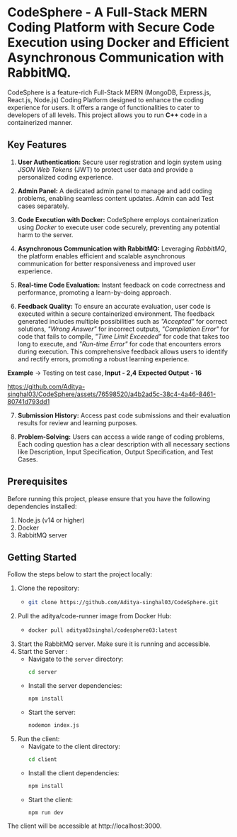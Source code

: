 # CodeSphere - A Full-Stack MERN Coding Platform with Secure Code Execution using Docker and Efficient Asynchronous Communication with RabbitMQ.
CodeSphere is a feature-rich Full-Stack MERN (MongoDB, Express.js, React.js, Node.js) Coding Platform designed to enhance the coding experience for users. It offers a range of functionalities to cater to developers of all levels. This project allows you to run **C++** code in a containerized manner.

## Key Features

1. **User Authentication:** Secure user registration and login system using *JSON Web Tokens* (JWT) to protect user data and provide a personalized coding experience.

2. **Admin Panel:** A dedicated admin panel to manage and add coding problems, enabling seamless content updates. Admin can add Test cases separately.

3. **Code Execution with Docker:** CodeSphere employs containerization using *Docker* to execute user code securely, preventing any potential harm to the server.

4. **Asynchronous Communication with RabbitMQ:** Leveraging *RabbitMQ*, the platform enables efficient and scalable asynchronous communication for better responsiveness and improved user experience.
   
5. **Real-time Code Evaluation:** Instant feedback on code correctness and performance, promoting a learn-by-doing approach.

6. **Feedback Quality:** To ensure an accurate evaluation, user code is executed within a secure containerized environment. The feedback generated includes multiple possibilities such as *"Accepted"* for correct solutions, *"Wrong Answer"* for incorrect outputs, *"Compilation Error"* for code that fails to compile, *"Time Limit Exceeded"* for code that takes too long to execute, and *"Run-time Error"* for code that encounters errors during execution. This comprehensive feedback allows users to identify and rectify errors, promoting a robust learning experience.

**Example** -> Testing on test case, **Input - 2,4**  **Expected Output - 16**

https://github.com/Aditya-singhal03/CodeSphere/assets/76598520/a4b2ad5c-38c4-4a46-8461-80741d793dd1

7. **Submission History:** Access past code submissions and their evaluation results for review and learning purposes.

8. **Problem-Solving:** Users can access a wide range of coding problems, Each coding question has a clear description with all necessary sections like Description, Input Specification, Output Specification, and Test Cases.

## Prerequisites

Before running this project, please ensure that you have the following dependencies installed:
   1. Node.js (v14 or higher)
   2. Docker
   3. RabbitMQ server

## Getting Started

Follow the steps below to start the project locally:
   1. Clone the repository:
      - ```bash
        git clone https://github.com/Aditya-singhal03/CodeSphere.git
   2. Pull the aditya/code-runner image from Docker Hub:
      - ```bash
        docker pull aditya03singhal/codesphere03:latest
   3. Start the RabbitMQ server. Make sure it is running and accessible.
   4. Start the Server :
      - Navigate to the `server` directory:
        ```bash
        cd server
      - Install the server dependencies:
        ```bash
        npm install
      - Start the server:
        ```bash
        nodemon index.js
   5. Run the client:
      - Navigate to the client directory:
        ```bash
        cd client
      - Install the client dependencies:
        ```bash
        npm install
      - Start the client:
        ```bash
        npm run dev
   The client will be accessible at http://localhost:3000.
